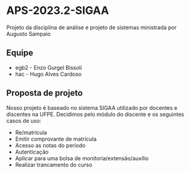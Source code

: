 # APS-2023.2-SIGAA
Projeto da disciplina de análise e projeto de sistemas ministrada por Augusto Sampaio

## Equipe
- egb2 - Enzo Gurgel Bissoli
- hac - Hugo Alves Cardoso

## Proposta de projeto
Nosso projeto é baseado no sistema SIGAA utilizado por docentes e discentes na UFPE.
Decidimos pelo módulo do discente e os seguintes casos de uso:

- Re/matrícula 
- Emitir comprovante de matrícula 
- Acesso as notas do período
- Autenticação
- Aplicar para uma bolsa de monitoria/extensão/auxílio
- Realizar trancamento do curso
